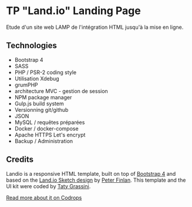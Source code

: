 # TP "Land.io" Landing Page
Etude d'un site web LAMP de l'intégration HTML jusqu'à la mise en ligne.

## Technologies

* Bootstrap 4
* SASS
* PHP / PSR-2 coding style
* Utilisation Xdebug
* grumPHP
* architecture MVC - gestion de session
* NPM package manager
* Gulp.js build system
* Versionning git/github
* JSON
* MySQL / requêtes préparées
* Docker / docker-compose
* Apache HTTPS Let's encrypt
* Backup / Administration

## Credits

Landio is a responsive HTML template, built on top of [Bootstrap 4](http://v4-alpha.getbootstrap.com/) and based on the [Land.io Sketch design](http://tympanus.net/codrops/2015/09/16/freebie-land-io-ui-kit-landing-page-design-sketch/) by [Peter Finlan](http://peterfinlan.com/). This template and the UI kit were coded by [Taty Grassini](http://tatygrassini.github.io/).

[Read more about it on Codrops](http://tympanus.net/codrops/?p=25217)
